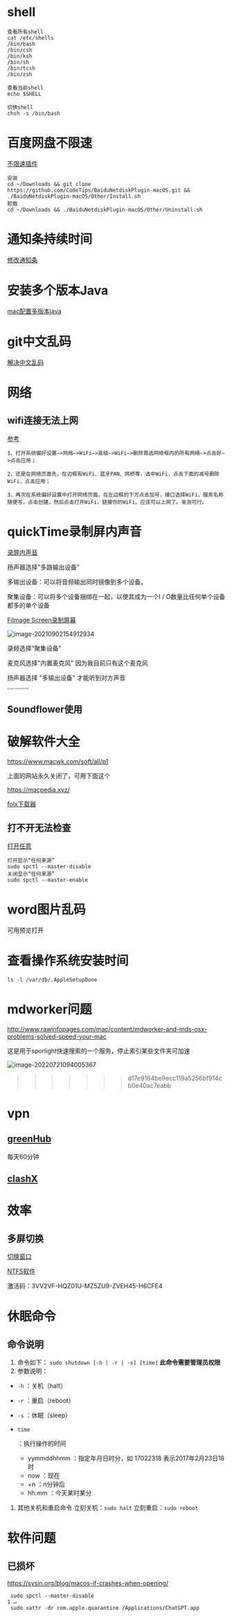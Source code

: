 # shell

```shell
查看所有shell
cat /etc/shells
/bin/bash
/bin/csh
/bin/ksh
/bin/sh
/bin/tcsh
/bin/zsh

查看当前shell
echo $SHELL

切换shell
chsh -s /bin/bash
```

# 百度网盘不限速

[不限速插件](https://github.com/CodeTips/BaiduNetdiskPlugin-macOS)

```shell
安装
cd ~/Downloads && git clone https://github.com/CodeTips/BaiduNetdiskPlugin-macOS.git && ./BaiduNetdiskPlugin-macOS/Other/Install.sh
卸载
cd ~/Downloads && ./BaiduNetdiskPlugin-macOS/Other/Uninstall.sh
```

# 通知条持续时间

[修改通知条](https://howchoo.com/mac/how-to-change-the-duration-of-notifications-on-macos)

# 安装多个版本Java

[mac配置多版本java](https://segmentfault.com/a/1190000013131276)

# git中文乱码

[解决中文乱码](https://www.cnblogs.com/ayseeing/p/4268655.html)

# 网络

## wifi连接无法上网

[参考](https://blog.csdn.net/lyxleft/article/details/79971963)

```shell
1、打开系统偏好设置—>网络—>WiFi—>高级—>WiFi—>删除首选网络框内的所有网络—>点击好—>点击应用； 

2、还是在网络页面先，在边框有WiFi、蓝牙PAN、网桥等，选中WiFi，点击下面的减号删除WiFi，点击应用； 

3、再次在系统偏好设置中打开网络页面，在左边框的下方点击加号，接口选择WiFi，服务名称随便写，点击创建，然后点击打开WiFi，链接你的WiFi。应该可以上网了。亲测可行。
```

# quickTime录制屏内声音

[录屏内声音](https://blog.csdn.net/haifangnihao/article/details/105028491)

扬声器选择"多路输出设备"

多输出设备：可以将音频输出同时镜像到多个设备。

聚集设备：可以将多个设备捆绑在一起，以使其成为一个I / O数量比任何单个设备都多的单个设备

[Filmage Screen录制屏幕](https://www.filmagepro.com/zh-cn/help/how-to-record-system-audio)

![image-20210902154912934](https://piggo-picture.oss-cn-hangzhou.aliyuncs.com/image/image-20210902154912934.png)

录频选择“聚集设备”

麦克风选择"内置麦克风"    因为我目前只有这个麦克风

扬声器选择 "多输出设备" 才能听到对方声音

<img src="https://piggo-picture.oss-cn-hangzhou.aliyuncs.com/image/image-20210902163739119.png" alt="image-20210902163739119" style="zoom:25%;" />



## Soundflower使用



# 破解软件大全

https://www.macwk.com/soft/all/p1

上面的网站永久关闭了，可用下面这个

https://macpedia.xyz/

[folx下载器](https://www.zhiniw.com/folx_pro-mac.html)

## 打不开无法检查

[打开任意](https://www.yaxi.net/2020-05-09/1990.html)

```shell
打开显示“任何来源”
sudo spctl --master-disable
关闭显示“任何来源”
sudo spctl --master-enable
```

# word图片乱码

可用预览打开

# 查看操作系统安装时间

```shell
ls -l /var/db/.AppleSetupDone
```

# mdworker问题

http://www.rawinfopages.com/mac/content/mdworker-and-mds-osx-problems-solved-speed-your-mac

这是用于sporlight快速搜索的一个服务，停止索引某些文件夹可加速

![image-20220721094005367](https://piggo-picture.oss-cn-hangzhou.aliyuncs.com/image-20220721094005367.png)
>>>>>>> d17e9164be9ecc119a5256bf914cb0e40ac7eabb

# vpn

## [greenHub](chrome-extension://knmhokeiipedacnhpjklbjmfgedfohco/options.html)

每天60分钟

## [clashX](https://clashx.org/clashx-node/)

# 效率

## 多屏切换

[切换窗口](https://blog.csdn.net/guolindonggld/article/details/122262113)

[NTFS软件](https://www.macyy.cn/archives/78#J_DLIPPCont)

激活码：3VV2VF-HQZ01U-MZ5ZU9-ZVEH45-H6CFE4

# 休眠命令

## 命令说明

1. 命令如下：
    `sudo shutdown [-h | -r | -s] [time]`
    **此命令需要管理员权限**
2. 参数说明：

- `-h` ：关机（halt）

- `-r` ：重启（reboot）

- `-s` ：休眠（sleep）

- ```
  time
  ```

   ：执行操作的时间

  - yymmddhhmm ：指定年月日时分，如 17022318 表示2017年2月23日18时
  - now ：现在
  - +n ：n分钟后
  - hh:mm ：今天某时某分

1. 其他关机和重启命令
    立刻关机：`sudo halt`
    立刻重启：`sudo reboot`

# 软件问题

## 已损坏

https://sysin.org/blog/macos-if-crashes-when-opening/

```shell
 sudo spctl --master-disable                                                                                     1 ↵
 sudo xattr -dr com.apple.quarantine /Applications/ChatGPT.app
```

